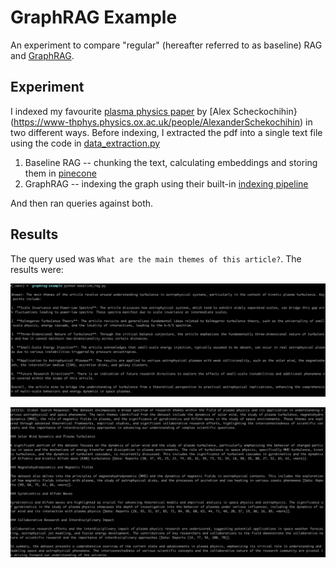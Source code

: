 # GraphRAG Example

An experiment to compare "regular" (hereafter referred to as baseline) RAG and [GraphRAG](https://microsoft.github.io/graphrag/).

## Experiment

I indexed my favourite [plasma physics paper](https://arxiv.org/abs/0704.0044) by [Alex Scheckochihin}(https://www-thphys.physics.ox.ac.uk/people/AlexanderSchekochihin) in two different ways. Before indexing, I extracted the pdf into a single text file using the code in [data_extraction.py](./data_extraction.py)

1. Baseline RAG -- chunking the text, calculating embeddings and storing them in [pinecone](https://www.pinecone.io/)
2. GraphRAG -- indexing the graph using their built-in [indexing pipeline](https://microsoft.github.io/graphrag/posts/index/overview/)

And then ran queries against both.

## Results

The query used was `What are the main themes of this article?`. The results were:

![Baseline](./baseline_rag_response.png)

![GraphRAG](./graphrag_response.png)



